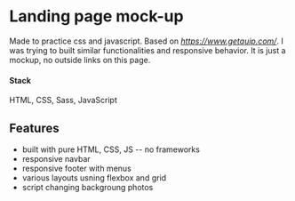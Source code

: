 # Landing page mock-up
Made to practice css and javascript.
Based on *https://www.getquip.com/*. I was trying to built similar functionalities and responsive behavior. It is just a mockup, no outside links on this page.

#### Stack
HTML, CSS, Sass, JavaScript

## Features
- built with pure HTML, CSS, JS -- no frameworks
- responsive navbar
- responsive footer with menus
- various layouts usning flexbox and grid
- script changing backgroung photos